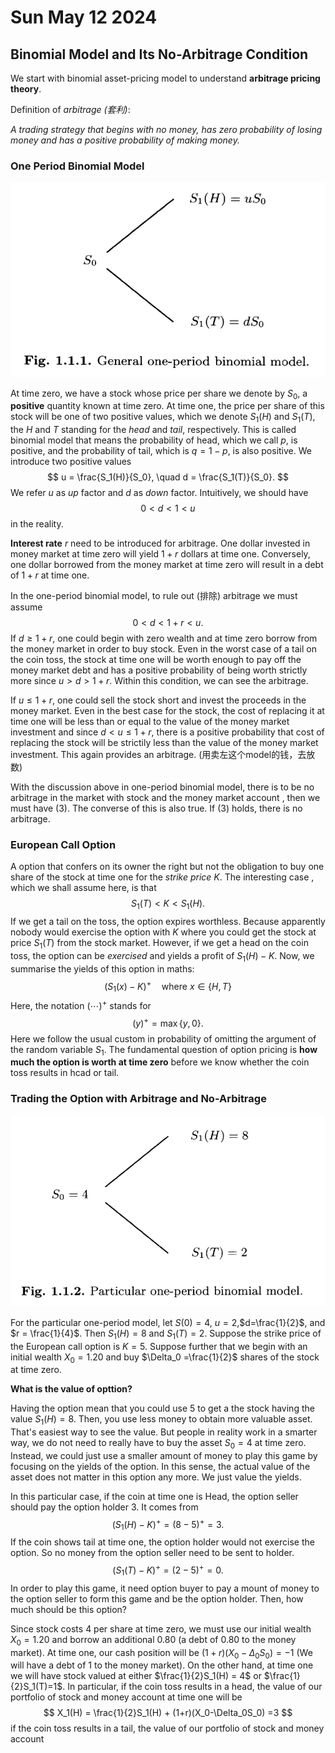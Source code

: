 # Sun May 12 2024

## Binomial Model and Its No-Arbitrage Condition

We start with binomial asset-pricing model to understand **arbitrage pricing theory**. 

Definition of *arbitrage (套利)*: 

*A trading strategy that begins with no money, has zero probability of losing money and has a positive probability of making money.* 

### One Period Binomial Model

![one-period-binomial-model](fig/one-period-binomial-model.png)

At time zero, we have a stock whose price per share we denote by $S_0$, a **positive** quantity known at time zero. At time one, the price per share of this stock will be one of two positive values, which we denote $S_1(H)$ and $S_1(T)$, the $H$ and $T$ standing for the *head* and *tail*, respectively. This is called binomial model that means the probability of head, which we call $p$, is positive, and the probability of tail, which is $q = 1- p$, is also positive. We introduce two positive values 
$$
u = \frac{S_1(H)}{S_0}, \quad d = \frac{S_1(T)}{S_0}. 
$$
We refer $u$ as *up* factor and $d$ as *down* factor. Intuitively,  we should have 
$$
0< d<1<u
$$
in the reality.

**Interest rate** $r$ need to be introduced for arbitrage. One dollar invested in money market at time zero will yield $1+r$ dollars at time one. Conversely, one dollar borrowed from the money market at time zero will result in a debt of $1+r$​ at time one.

In the one-period binomial model, to rule out (排除) arbitrage we must assume
$$
0<d< 1+r<u.
$$
 If $d \geq 1 + r$, one could begin with zero wealth and at time zero borrow from the money market in order to buy stock. Even in the worst case of a tail on the coin toss, the stock at time one will be worth enough to pay off the money market debt and has a positive probability of being worth strictly more since $u > d> 1+r$. Within this condition, we can see the arbitrage.

 If $u\leq 1+r$, one could sell the stock short and invest the proceeds in the money market. Even in the best case for the stock, the cost of replacing it at time one will be less than or equal to the value of the money market investment and since $d<u \leq 1+r$, there is a positive probability that cost of replacing the stock will be strictily less than the value of the money market investment. This again provides an arbitrage. (用卖左这个model的钱，去放数)

With the discussion above in one-period binomial model, there is to be no arbitrage in the market with stock and the money market account , then we must have (3). The converse of this is also true. If (3) holds, there is no arbitrage.

###  European Call Option

A option that confers on its owner the right but not the obligation to buy one share of the stock at time one for the *strike price* $K$. The interesting case , which we shall assume here, is that 
$$
S_1(T) < K <S_1(H).
$$
If we get a tail on the toss, the option expires worthless. Because apparently nobody would exercise the option with $K$ where you could get the stock at price $S_1(T)$ from the stock market. However, if we get a head on the coin toss, the option can be *exercised* and yields a profit of $S_1(H) - K$. Now, we summarise the yields of this option in maths:
$$
(S_1(x)-K)^{+} \quad \text{where } x \in\{H,T\}
$$
Here, the notation $(\cdots)^+$ stands for 
$$
(y)^+ = \max\{y,0\}.
$$
Here we follow the usual custom in probability of omitting the argument of the random variable $S_1$. The fundamental question of option pricing is **how much the option is worth at time zero** before we know whether the coin toss results in hcad or tail.

### Trading the Option with Arbitrage and No-Arbitrage

![Arbitrage-No-Arbitrage-example](fig/Arbitrage-No-Arbitrage-example.png)

For the particular one-period model, let $S(0)=4$, $u=2$,$d=\frac{1}{2}$, and $r = \frac{1}{4}$. Then $S_{1}(H)=8$ and $S_1(T)=2$. Suppose the strike price of the European call option is $K=5$. Suppose further that we begin with an initial wealth $X_0 = 1.20$ and buy $\Delta_0 =\frac{1}{2}$​ shares of the stock at time zero.

**What is the value of opttion?**

Having the option mean that you could use 5 to get a the stock having the value $S_1(H)=8$. Then, you use less money to obtain more valuable asset. That's easiest way to see the value. But people in reality work in a smarter way, we do not need to really have to buy the asset $S_0=4$ at time zero. Instead, we could just use a smaller amount of money to play this game by focusing on the yields of the option. In this sense, the actual value of the asset does not matter in this option any more. We just value the yields. 

In this particular case, if the coin at time one is Head, the option seller should pay the option holder 3. It comes from 
$$
(S_1(H)-K)^{+} = (8-5)^{+} = 3.
$$
If the coin shows tail at time one, the option holder would not exercise the option. So no money from the option seller need to be sent to holder.
$$
(S_1(T)-K)^{+} = (2-5)^{+} = 0.
$$
In order to play this game, it need option buyer to pay a mount of money to the option seller to form this game and be the option holder. Then, how much should be this option?





Since stock costs 4 per share at time zero, we must use our initial wealth $X_0=1.20$ and borrow an additional $0.80$ (a debt of 0.80 to the money market). At time one, our cash position will be $(1+r)(X_0-\Delta_0S_0) = -1$ (We will have a debt of 1 to the money market). On the other hand, at time one we will have stock valued at either $\frac{1}{2}S_1(H) = 4$ or $\frac{1}{2}S_1(T)=1$. In particular, if the coin toss results in a head, the value of our portfolio of stock and money account at time one will be
$$
X_1(H) = \frac{1}{2}S_1(H) + (1+r)(X_0-\Delta_0S_0) =3
$$
if the coin toss results in a tail, the value of our portfolio of stock and money account 